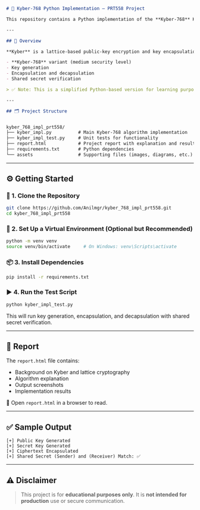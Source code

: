 ```markdown
# 🔐 Kyber-768 Python Implementation – PRT558 Project

This repository contains a Python implementation of the **Kyber-768** Key Encapsulation Mechanism (KEM), a **post-quantum cryptographic algorithm** selected by **NIST** for standardization. This project was developed as part of the **PRT558 – Information Security** unit.

---

## 📌 Overview

**Kyber** is a lattice-based public-key encryption and key encapsulation algorithm that offers strong resistance to quantum attacks. This implementation focuses on:

- **Kyber-768** variant (medium security level)
- Key generation
- Encapsulation and decapsulation
- Shared secret verification

> ✅ Note: This is a simplified Python-based version for learning purposes.

---

## 🗂️ Project Structure


kyber_768_impl_prt558/
├── kyber_impl.py          # Main Kyber-768 algorithm implementation
├── kyber_impl_test.py     # Unit tests for functionality
├── report.html            # Project report with explanation and results
├── requirements.txt       # Python dependencies
└── assets                 # Supporting files (images, diagrams, etc.)

````

---

## ⚙️ Getting Started

### 🔁 1. Clone the Repository

```bash
git clone https://github.com/Anilmgr/kyber_768_impl_prt558.git
cd kyber_768_impl_prt558
````

### 🧪 2. Set Up a Virtual Environment (Optional but Recommended)

```bash
python -m venv venv
source venv/bin/activate     # On Windows: venv\Scripts\activate
```

### 📦 3. Install Dependencies

```bash
pip install -r requirements.txt
```

### ▶️ 4. Run the Test Script

```bash
python kyber_impl_test.py
```

This will run key generation, encapsulation, and decapsulation with shared secret verification.

---

## 📘 Report

The `report.html` file contains:

* Background on Kyber and lattice cryptography
* Algorithm explanation
* Output screenshots
* Implementation results

📂 Open `report.html` in a browser to read.

---

## ✅ Sample Output

```text
[+] Public Key Generated
[+] Secret Key Generated
[+] Ciphertext Encapsulated
[+] Shared Secret (Sender) and (Receiver) Match: ✅
```

---

## ⚠️ Disclaimer

> This project is for **educational purposes only**.
> It is **not intended for production** use or secure communication.


